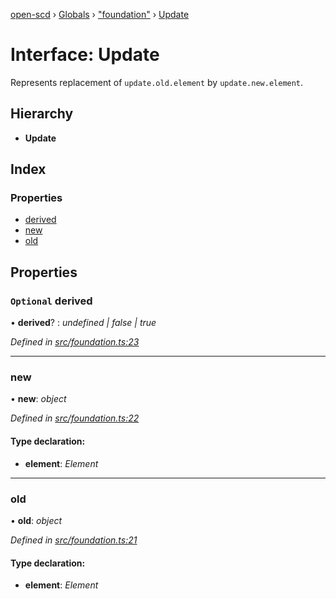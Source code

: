 [open-scd](../README.md) › [Globals](../globals.md) › ["foundation"](../modules/_foundation_.md) › [Update](_foundation_.update.md)

# Interface: Update

Represents replacement of `update.old.element` by `update.new.element`.

## Hierarchy

* **Update**

## Index

### Properties

* [derived](_foundation_.update.md#optional-derived)
* [new](_foundation_.update.md#new)
* [old](_foundation_.update.md#old)

## Properties

### `Optional` derived

• **derived**? : *undefined | false | true*

*Defined in [src/foundation.ts:23](https://github.com/openscd/open-scd/blob/040b519/src/foundation.ts#L23)*

___

###  new

• **new**: *object*

*Defined in [src/foundation.ts:22](https://github.com/openscd/open-scd/blob/040b519/src/foundation.ts#L22)*

#### Type declaration:

* **element**: *Element*

___

###  old

• **old**: *object*

*Defined in [src/foundation.ts:21](https://github.com/openscd/open-scd/blob/040b519/src/foundation.ts#L21)*

#### Type declaration:

* **element**: *Element*
